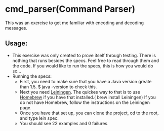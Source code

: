 cmd_parser(Command Parser)
==========================
This was an exercise to get me familiar with encoding and decoding messages.

Usage:
------
- This exercise was only created to prove itself through testing.  There is nothing that runs besides the specs.  Feel free to read through them and the code.  If you would like to run the specs, this is how you would do so...
- Running the specs:
  + First, you need to make sure that you have a Java version greate than 1.5.  $ java -version to check this.
  + Next you need [Leiningen](https://github.com/technomancy/leiningen). The quickes way to that is to use [Homebrew](http://brew.sh/) if you have that installed.( brew install Leiningen)
  If you do not have Homebrew, follow the instructions on the Leiningen page.
  + Once you have that set up, you can clone the project, cd to the root, and type lein spec.
  + You should see 22 examples and 0 failures.
